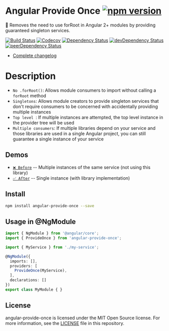 # Angular Provide Once [![npm version](https://badge.fury.io/js/angular-provide-once.svg)](https://badge.fury.io/js/angular-provide-once)

🔂  Removes the need to use forRoot in Angular 2+ modules by providing guaranteed singleton services.

[![Build Status](http://img.shields.io/travis/adriancarriger/angular-provide-once/master.svg?maxAge=60)](https://travis-ci.org/adriancarriger/angular-provide-once)
[![Codecov](https://img.shields.io/codecov/c/github/adriancarriger/angular-provide-once/master.svg?maxAge=60)](https://codecov.io/gh/adriancarriger/angular-provide-once)
[![Dependency Status](https://img.shields.io/david/adriancarriger/angular-provide-once/master.svg?maxAge=60)](https://david-dm.org/adriancarriger/angular-provide-once)
[![devDependency Status](https://img.shields.io/david/dev/adriancarriger/angular-provide-once/master.svg?maxAge=60)](https://david-dm.org/adriancarriger/angular-provide-once?type=dev)
[![peerDependency Status](https://img.shields.io/david/peer/adriancarriger/angular-provide-once/master.svg?maxAge=60)](https://david-dm.org/adriancarriger/angular-provide-once?type=peer)

- [Complete changelog](https://github.com/adriancarriger/angular-provide-once/releases)

# Description

- `No .forRoot()`: Allows module consumers to import without calling a `forRoot` method
- `Singletons`: Allows module creators to provide singleton services that don't require consumers to be concerned with accidentally providing multiple instances
- `Top level `: If multiple instances are attempted, the top level instance in the provider tree will be used
- `Multiple consumers`: If multiple libraries depend on your service and those libraries are used in a single Angular project, you can still guarantee a single instance of your service

## Demos

- [`❌ Before`](http://plnkr.co/edit/Ki63QaImnPBqmNVFrgr1?p=preview) -- Multiple instances of the same service (not using this library)
- [`✅ After`](https://ionic-pwa-ad85b.firebaseapp.com) -- Single instance (with library implementation)

## Install

```bash
npm install angular-provide-once --save
```

## Usage in @NgModule

```ts
import { NgModule } from '@angular/core';
import { ProvideOnce } from 'angular-provide-once';

import { MyService } from './my-service';

@NgModule({
  imports: [],
  providers: [
    ProvideOnce(MyService),
  ],
  declarations: []
})
export class MyModule { }
```

## License

angular-provide-once is licensed under the MIT Open Source license. For more information, see the [LICENSE](LICENSE) file in this repository.

